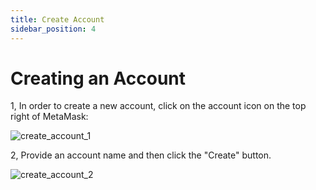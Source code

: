 ```yaml
---
title: Create Account
sidebar_position: 4
---
```


# Creating an Account

1, In order to create a new account, click on the account icon on the top right of MetaMask:

![create_account_1](/img/create-account/create_account_1.jpg)

2, Provide an account name and then click the "Create" button.

![create_account_2](/img/create-account/create_account_2.jpg)
